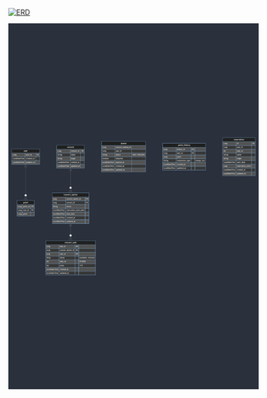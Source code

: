 [![ERD](https://mermaid.ink/img/pako:eNq1Vc1u00AQfhVrz27kOIlT-4ZUqKpCi5RKSChSNLWHZEWya9br0JBW4sCBAw_AhQs3bqgnnqmUd2C8joXjn1aizUaK1jOzs9_37czumoUyQhYwVAccpgoWY2HRSBNU1uXl3p5cW7HkQluBNWb0--dd5_NsPJdiaowTHlkvj8uOEOYHoPGML9AKFdI0moBui0jjaCviaizySY6huqWx1vcsgXl23LSkkjyUIkSlC76bz4mMNZdii3gRWQVSLKlAGWnFyStggTVjQn-odiBVBX6FVEJ5myjljiqvzNio7_YmjUo3HcFIG-oadJoQBlgCn8P5HG1L4RJVglEBKxvZkRsEQlLw7fcvt5--_b7-_Ofrr2pUrHiIFHPz8-PN9Y-yd0eyru_Vo1WymiSmHJYoUmwDpZC0XIJJTeJRkgxkW_T9EQ-Q4V2KKbaxfw88O2Ci2FwL9SYoKuHVk6Mz2zo9OTw9Ojksn9-5lHMEYfHk6UXMFUZtiDF338HpodfPZMYTLdWq1iUb-39fRCVBtAKRQGhOWq_irKbDGagpdQhl2klhl4qrxuwuRo19-hh3X3P90rJyG5iOf0Q1mM0WqBbAI3oMjQxjpmdI4Fl2W0ag3mbqZ3GQajlaiZAFWqVoszzX5vksjBhxqokX-eNq3libxSBYsGYXLOgPO8N9x3Ucv--5ru_0bLZigT_skKHb3Xedgev2vd6VzT5ISTmdju8Puo7vuF3P63newDfZXhvnG5gnePUXkJtzkw?type=png)](https://mermaid.live/edit#pako:eNq1Vc1u00AQfhVrz27kOIlT-4ZUqKpCi5RKSChSNLWHZEWya9br0JBW4sCBAw_AhQs3bqgnnqmUd2C8joXjn1aizUaK1jOzs9_37czumoUyQhYwVAccpgoWY2HRSBNU1uXl3p5cW7HkQluBNWb0--dd5_NsPJdiaowTHlkvj8uOEOYHoPGML9AKFdI0moBui0jjaCviaizySY6huqWx1vcsgXl23LSkkjyUIkSlC76bz4mMNZdii3gRWQVSLKlAGWnFyStggTVjQn-odiBVBX6FVEJ5myjljiqvzNio7_YmjUo3HcFIG-oadJoQBlgCn8P5HG1L4RJVglEBKxvZkRsEQlLw7fcvt5--_b7-_Ofrr2pUrHiIFHPz8-PN9Y-yd0eyru_Vo1WymiSmHJYoUmwDpZC0XIJJTeJRkgxkW_T9EQ-Q4V2KKbaxfw88O2Ci2FwL9SYoKuHVk6Mz2zo9OTw9Ojksn9-5lHMEYfHk6UXMFUZtiDF338HpodfPZMYTLdWq1iUb-39fRCVBtAKRQGhOWq_irKbDGagpdQhl2klhl4qrxuwuRo19-hh3X3P90rJyG5iOf0Q1mM0WqBbAI3oMjQxjpmdI4Fl2W0ag3mbqZ3GQajlaiZAFWqVoszzX5vksjBhxqokX-eNq3libxSBYsGYXLOgPO8N9x3Ucv--5ru_0bLZigT_skKHb3Xedgev2vd6VzT5ISTmdju8Puo7vuF3P63newDfZXhvnG5gnePUXkJtzkw)

![img.png](img.png)


<!-- 
erDiagram
user ||--o{ point : ""
user {
Long user_id PK
LocalDateTime created_at
LocalDateTime updated_at
}

    point {
        Long point_id PK
        Long user_id FK
        Long point
    }

    concert ||--o{ concert_option : ""
    concert {
        Long concert_id PK
        String name
        String singer
        LocalDateTime created_at
        LocalDateTime updated_at
    }

    concert_option ||--o{ concert_seat : ""
    concert_seat {
        Long seat_id PK
        Long concert_option_id FK
        Long user_id FK
        Sting status "available, reversed"
        int seat_no "좌석번호"
        int price "가격"
        LocalDateTime created_at
        LocalDateTime updated_at
    }

    concert_option{
        Long concert_option_id PK
        Long concert_id FK
        String venue
        LocalDateTime reservation_start_date
        LocalDateTime start_date
        LocalDateTime created_at
        LocalDateTime updated_at
    }

    queue{
        Long concert_waiting_id
        Long user_id
        String status "WAIT, ONGOING"
        boolean isExpired
        LocalDateTime expired_at
        LocalDateTime created_at
        LocalDateTime updated_at
    }

    point_history {
        Long history_id PK
        Long user_id FK
        Long point
        String transaction_type "charge, use"
        LocalDateTime created_at
        LocalDateTime updated_at
    }

    reservation {
        Long id PK
        Long user_id 
        int seat_no
        String name
        String singer
        LocalDateTime start_date
        Long reservation_price
        LocalDateTime created_at
        LocalDateTime updated_at
    }
-->